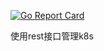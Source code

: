 [![Go Report Card](https://goreportcard.com/badge/github.com/weibaohui/k8s-rest-operator)](https://goreportcard.com/report/github.com/weibaohui/k8s-rest-operator)

使用rest接口管理k8s
